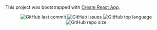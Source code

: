 This project was bootstrapped with [Create React App](https://github.com/facebook/create-react-app).

<p align="center">

  <img alt="GitHub last commit" src="https://img.shields.io/github/last-commit/devsingh-code/react-markdown-blog-ui?style=flat-square">
  <img alt="GitHub issues" src="https://img.shields.io/github/issues/devsingh-code/react-markdown-blog-ui?style=flat-square">
  <img alt="GitHub top language" src="https://img.shields.io/github/languages/top/devsingh-code/react-markdown-blog-ui?style=flat-square">
  <img alt="GitHub repo size" src="https://img.shields.io/github/repo-size/devsingh-code/react-markdown-blog-ui?style=flat-square">
</p>

